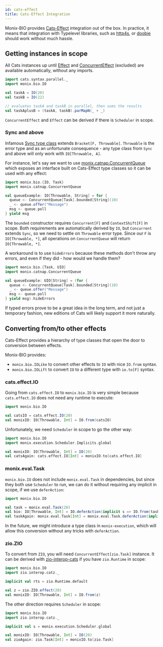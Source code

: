 ```yaml
---
id: cats-effect
title: Cats-Effect Integration
---
```


Monix-BIO provides [Cats-Effect](https://github.com/typelevel/cats-effect/) integration out of the box.
In practice, it means that integration with Typelevel libraries, such as [http4s](https://github.com/http4s/http4s), or [doobie](https://github.com/tpolecat/doobie) should work without much hassle.

## Getting instances in scope

All Cats instances up until [Effect](https://typelevel.org/cats-effect/typeclasses/effect.html) and [ConcurrentEffect](https://typelevel.org/cats-effect/typeclasses/concurrent-effect.html) (excluded) are available automatically, without any imports.

```scala mdoc:silent:reset
import cats.syntax.parallel._
import monix.bio.IO

val taskA = IO(20)
val taskB = IO(22)

// evaluates taskA and taskB in parallel, then sums the results
val taskAplusB = (taskA, taskB).parMapN(_ + _)
```

`ConcurrentEffect` and `Effect` can be derived if there is `Scheduler` in scope.

### Sync and above

Infamous [Sync type class](https://typelevel.org/cats-effect/typeclasses/sync.html) extends `Bracket[F, Throwable]`.
`Throwable` is the error type and as an unfortunate consequence - any type class from `Sync` and above will only work with `IO[Throwable, A]`.

For instance, let's say we want to use [monix.catnap.ConcurrentQueue](https://monix.io/api/current/monix/catnap/ConcurrentQueue.html)
which exposes an interface built on Cats-Effect type classes so it can be used with any effect:

```scala mdoc:silent:reset
import monix.bio.{IO, Task}
import monix.catnap.ConcurrentQueue

val queueExample: IO[Throwable, String] = for {
  queue <- ConcurrentQueue[Task].bounded[String](10)
  _ <- queue.offer("Message")
  msg <- queue.poll
} yield msg
```

The `bounded` constructor requires `Concurrent[F]` and `ContextShift[F]` in scope.
Both requirements are automatically derived by `IO`, but `Concurrent` extends `Sync`, so we need to settle on `Throwable` error type.
Since our `F` is `IO[Throwable, *]`, all operations on `ConcurrentQueue` will return `IO[Throwable, *]`.

A workaround is to use `hideErrors` because these methods don't throw any errors, and even if they did - how would we handle them?

```scala mdoc:silent:reset
import monix.bio.{Task, UIO}
import monix.catnap.ConcurrentQueue

val queueExample: UIO[String] = (for {
  queue <- ConcurrentQueue[Task].bounded[String](10)
  _ <- queue.offer("Message")
  msg <- queue.poll
} yield msg).hideErrors
```

If typed errors prove to be a great idea in the long term, and not just a temporary fashion, new editions of Cats will likely support it more naturally.

## Converting from/to other effects

Cats-Effect provides a hierarchy of type classes that open the door to conversion between effects.

Monix-BIO provides:
- `monix.bio.IOLike` to convert other effects to `IO` with nice `IO.from` syntax.
- `monix.bio.IOLift` to convert `IO` to a different type with `io.to[F]` syntax.

### cats.effect.IO

Going from `cats.effect.IO` to `monix.bio.IO` is very simple because `cats.effect.IO` does not need any runtime to execute:

```scala mdoc:silent:reset
import monix.bio.IO

val catsIO = cats.effect.IO(20)
val monixIO: IO[Throwable, Int] = IO.from(catsIO)
```

Unfortunately, we need `Scheduler` in scope to go the other way:

```scala mdoc:silent:reset
import monix.bio.IO
import monix.execution.Scheduler.Implicits.global

val monixIO: IO[Throwable, Int] = IO(20)
val catsAgain: cats.effect.IO[Int] = monixIO.to[cats.effect.IO]
```

### monix.eval.Task

`monix.bio.IO` does not include `monix.eval.Task` in dependencies, but since they both use `Scheduler` to run, we can do it
without requiring any implicit in scope, if we use `deferAction`:

```scala mdoc:silent:reset
import monix.bio.IO

val task = monix.eval.Task(20)
val bio: IO[Throwable, Int] = IO.deferAction(implicit s => IO.from(task))
val taskAgain: monix.eval.Task[Int] = monix.eval.Task.deferAction(implicit s => bio.to[monix.eval.Task])
```

In the future, we might introduce a type class in `monix-execution`, which will allow this conversion without any tricks with `deferAction`.

### zio.ZIO

To convert from `ZIO`, you will need `ConcurrentEffect[zio.Task]` instance. 
It can be derived with [zio-interop-cats](https://github.com/zio/interop-cats) if you have `zio.Runtime` in scope:

```scala mdoc:silent:reset
import monix.bio.IO
import zio.interop.catz._

implicit val rts = zio.Runtime.default

val z = zio.ZIO.effect(20)
val monixIO: IO[Throwable, Int] = IO.from(z)
```

The other direction requires `Scheduler` in scope:

```scala mdoc:silent:reset
import monix.bio.IO
import zio.interop.catz._

implicit val s = monix.execution.Scheduler.global

val monixIO: IO[Throwable, Int] = IO(20)
val zioAgain: zio.Task[Int] = monixIO.to[zio.Task]
```